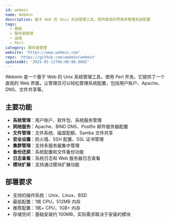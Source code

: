 ```yaml
---
id: webmin
name: Webmin
description: 基于 Web 的 Unix 系统管理工具，提供直观的界面来管理系统配置
tags:
  - 面板
  - 服务器管理
  - 运维
  - Perl
category: 服务器管理
website: 'https://www.webmin.com'
repo: 'https://github.com/webmin/webmin'
updatedAt: '2025-05-11T08:00:00.000Z'
---
```


Webmin 是一个基于 Web 的 Unix 系统管理工具，使用 Perl 开发。它提供了一个直观的 Web 界面，让管理员可以轻松管理系统配置，包括用户账户、Apache、DNS、文件共享等。

## 主要功能

- **系统管理**：用户账户、软件包、系统服务管理
- **网络服务**：Apache、BIND DNS、Postfix 邮件服务器配置
- **文件管理**：文件系统、磁盘配额、Samba 文件共享
- **安全设置**：防火墙、SSH 配置、SSL 证书管理
- **集群管理**：支持多服务器集中管理
- **备份还原**：系统配置和文件备份功能
- **日志查看**：系统日志和 Web 服务器日志查看
- **模块扩展**：支持通过模块扩展功能

## 部署要求

- 支持的操作系统：Unix、Linux、BSD
- 最低配置：1核 CPU，512MB 内存
- 推荐配置：1核+ CPU，1GB+ 内存
- 存储空间：基础安装约 100MB，实际需求取决于安装的模块 